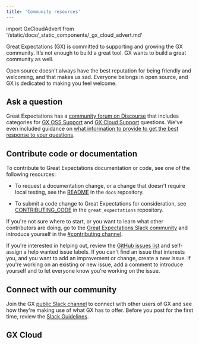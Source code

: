 ```yaml
---
title: 'Community resources'
---
```

import GxCloudAdvert from '/static/docs/_static_components/_gx_cloud_advert.md'

Great Expectations (GX) is committed to supporting and growing the GX community. It’s not enough to build a great tool. GX wants to build a great community as well.

Open source doesn’t always have the best reputation for being friendly and welcoming, and that makes us sad. Everyone belongs in open source, and GX is dedicated to making you feel welcome.


## Ask a question
Great Expectations has a [community forum on Discourse](https://discourse.greatexpectations.io/) that includes categories for [GX OSS Support](https://discourse.greatexpectations.io/c/oss-support/) and [GX Cloud Support](https://discourse.greatexpectations.io/c/cloud-support/) questions.  We've even included guidance on [what information to provide to get the best response to your questions](https://discourse.greatexpectations.io/t/how-to-get-your-questions-answered/1191).  

<!--
You can also use [GitHub Discussions](https://github.com/great-expectations/great_expectations/discussions/4951).
-->

<!--
## File a bug report or feature request
If you have bugfix or feature request, see [upvote an existing issue](https://github.com/great-expectations/great_expectations/issues) or [open a new issue](https://github.com/great-expectations/great_expectations/issues/new).
-->

## Contribute code or documentation
To contribute to Great Expectations documentation or code, see one of the following resources:

- To request a documentation change, or a change that doesn't require local testing, see the [README](https://github.com/great-expectations/great_expectations/tree/develop/docs) in the `docs` repository.

- To submit a code change to Great Expectations for consideration, see [CONTRIBUTING_CODE](https://github.com/great-expectations/great_expectations/blob/develop/CONTRIBUTING_CODE.md) in the `great_expectations` repository.

<!--
- To create and submit a Custom Expectation to Great Expectations for consideration, see [CONTRIBUTING_EXPECTATIONS](https://github.com/great-expectations/great_expectations/blob/develop/CONTRIBUTING_EXPECTATIONS.md) in the `great_expectations` repository.

- To submit a custom package to Great Expectations for consideration, see [CONTRIBUTING_PACKAGES](https://github.com/great-expectations/great_expectations/blob/develop/CONTRIBUTING_PACKAGES.md) in the `great_expectations` repository.
-->

If you're not sure where to start, or you want to learn what other contributors are doing, go to the [Great Expectations Slack community](https://greatexpectations.io/slack) and introduce yourself in the [#contributing channel](https://greatexpectationstalk.slack.com/archives/CV828B2UX).

If you're interested in helping out, review the [GitHub issues list](https://github.com/great-expectations/great_expectations/issues) and self-assign a help wanted issue labels. If you can't find an issue that interests you, and you want to add an improvement or change, create a new issue. If you're working on an existing or new issue, add a comment to introduce yourself and to let everyone know you’re working on the issue.

## Connect with our community
Join the GX [public Slack channel](https://greatexpectations.io/slack) to connect with other users of GX and see how they're making use of what GX has to offer. Before you post for the first time, review the [Slack Guidelines](https://discourse.greatexpectations.io/t/slack-guidelines/1195).

## GX Cloud

<GxCloudAdvert/>